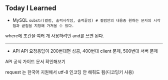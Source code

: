 ## Today I Learned
- MySQL
`substr(컬럼, 출력시작점, 출력끝점) # 컬럼안의 내용중 원하는 문자의 시작접과 끝점을 지정해 가져올 수 있다.`
>
where에 조건을 여러 개 사용하려먼 and를 쓰면 된다.
>
----
- API
API 요청응답이 200번대면 성공, 400번대 client 문제, 500번대 서버 문제
>
API 공식 가이드 문서 확인해보기
>
request 는 한국어 지원해서 utf-8 인코딩 안 해줘도 됨(디코딩키 사용)
>

